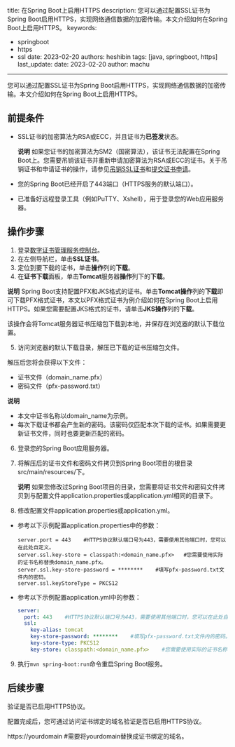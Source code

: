 title: 在Spring Boot上启用HTTPS
description: 您可以通过配置SSL证书为Spring Boot启用HTTPS，实现网络通信数据的加密传输。本文介绍如何在Spring Boot上启用HTTPS。
keywords:
 - springboot
 - https
 - ssl
date: 2023-02-20
authors: heshibin
tags: [java, springboot, https]
last_update:
  date: 2023-02-20
  author: machu
---


您可以通过配置SSL证书为Spring Boot启用HTTPS，实现网络通信数据的加密传输。本文介绍如何在Spring Boot上启用HTTPS。

## 前提条件

- SSL证书的加密算法为RSA或ECC，并且证书为**已签发**状态。

  **说明** 如果您证书的加密算法为SM2（国密算法），该证书无法配置在Spring Boot上。您需要吊销该证书并重新申请加密算法为RSA或ECC的证书。关于吊销证书和申请证书的操作，请参见[吊销SSL证书](https://help.aliyun.com/document_detail/98577.htm#concept-v5s-lxn-yfb)和[提交证书申请](https://help.aliyun.com/document_detail/98574.htm#concept-wxz-3xn-yfb)。

- 您的Spring Boot已经开启了443端口（HTTPS服务的默认端口）。

- 已准备好远程登录工具（例如PuTTY、Xshell），用于登录您的Web应用服务器。



## 操作步骤

1. 登录[数字证书管理服务控制台](https://yundunnext.console.aliyun.com/?p=cas)。
2. 在左侧导航栏，单击**SSL证书**。
3. 定位到要下载的证书，单击**操作**列的**下载**。
4. 在**证书下载**面板，单击**Tomcat**服务器**操作**列下的**下载**。

**说明** Spring Boot支持配置PFX和JKS格式的证书。单击**Tomcat操作**列的**下载**即可下载PFX格式证书，本文以PFX格式证书为例介绍如何在Spring Boot上启用HTTPS。如果您需要配置JKS格式的证书，请单击**JKS操作**列的**下载**。  

该操作会将Tomcat服务器证书压缩包下载到本地，并保存在浏览器的默认下载位置。

5. 访问浏览器的默认下载目录，解压已下载的证书压缩包文件。  

解压后您将会获得以下文件：  

- 证书文件（domain_name.pfx）  
- 密码文件（pfx-password.txt）

**说明** 

- 本文中证书名称以domain_name为示例。  
- 每次下载证书都会产生新的密码。该密码仅匹配本次下载的证书。如果需要更新证书文件，同时也要更新匹配的密码。

6. 登录您的Spring Boot应用服务器。

7. 将解压后的证书文件和密码文件拷贝到Spring Boot项目的根目录src/main/resources/下。

   **说明** 如果您修改过Spring Boot项目的目录，您需要将证书文件和密码文件拷贝到与配置文件application.properties或application.yml相同的目录下。  

8. 修改配置文件application.properties或application.yml。  

- 参考以下示例配置application.properties中的参数：

  ```properties
  server.port = 443    #HTTPS协议默认端口号为443，需要使用其他端口时，您可以在此处自定义。
  server.ssl.key-store = classpath:<domain_name.pfx>   #您需要使用实际的证书名称替换domain_name.pfx。
  server.ssl.key-store-password = ********    #填写pfx-password.txt文件内的密码。
  server.ssl.keyStoreType = PKCS12
  ```

- 参考以下示例配置application.yml中的参数：  

  ```yaml
  server:
    port: 443    #HTTPS协议默认端口号为443，需要使用其他端口时，您可以在此处自定义。
    ssl:
      key-alias: tomcat
      key-store-password: ********    #填写pfx-password.txt文件内的密码。
      key-store-type: PKCS12
      key-store: classpath:<domain_name.pfx>    #您需要使用实际的证书名称替换domain_name.pfx。
  ```

  

9. 执行`mvn spring-boot:run`命令重启Spring Boot服务。    



## 后续步骤

验证是否已启用HTTPS协议。   

配置完成后，您可通过访问证书绑定的域名验证是否已启用HTTPS协议。    

https://yourdomain   #需要将yourdomain替换成证书绑定的域名。
